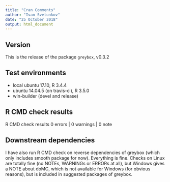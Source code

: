 ```yaml
---
title: "Cran Comments"
author: "Ivan Svetunkov"
date: "25 October 2018"
output: html_document
---
```

## Version
This is the release of the package ``greybox``, v0.3.2

## Test environments
* local ubuntu 17.10, R 3.4.4
* ubuntu 14.04.5 (on travis-ci), R 3.5.0
* win-builder (devel and release)

## R CMD check results
R CMD check results
0 errors | 0 warnings | 0 note

## Downstream dependencies
I have also run R CMD check on reverse dependencies of greybox (which only includes smooth package for now). Everything is fine.
Checks on Linux are totally fine (no NOTEs, WARNINGs or ERRORs at all), but Windows gives a NOTE about doMC, which is not available for Windows (for obvious reasons), but is included in suggested packages of greybox.
